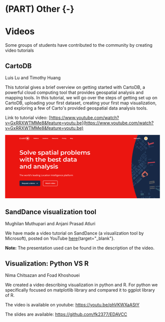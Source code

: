 
# (PART) Other {-}

# Videos

Some groups of students have contributed to the community by creating video tutorials


## CartoDB

Luis Lu and Timothy Huang  

This tutorial gives a brief overview on getting started with CartoDB, a powerful cloud computing tool that provides geospatial analysis and mapping tools. In this tutorial, we will go over the steps of getting set up on CartoDB, uploading your first dataset, creating your first map visualization, and exploring a few of Carto's provided geospatial data analysis tools.  

Link to tutorial video: [https://www.youtube.com/watch?v=GxRRXWTMMe8&feature=youtu.be](https://www.youtube.com/watch?v=GxRRXWTMMe8&feature=youtu.be)

![CartoDB](resources/carto_tutorial/carto.png)



## SandDance visualization tool

Mughilan Muthupari and Anjani Prasad Atluri

We have made a video tutorial on SandDance (a visualization tool by Microsoft), posted on YouTube [here](https://www.youtube.com/watch?v=sI4WIQEz07w){target="_blank"}.

**Note:** The presentation used can be found in the description of the video.


## Visualization: Python VS R

Nima Chitsazan and Foad Khoshouei

We created a video describing visualization in python and R. For python we specifically focused on matplotlib library and compared it to ggplot library of R. 

The video is available on youtube:
https://youtu.be/phVKWXaAStY

The slides are available:
https://github.com/fk2377/EDAVCC




